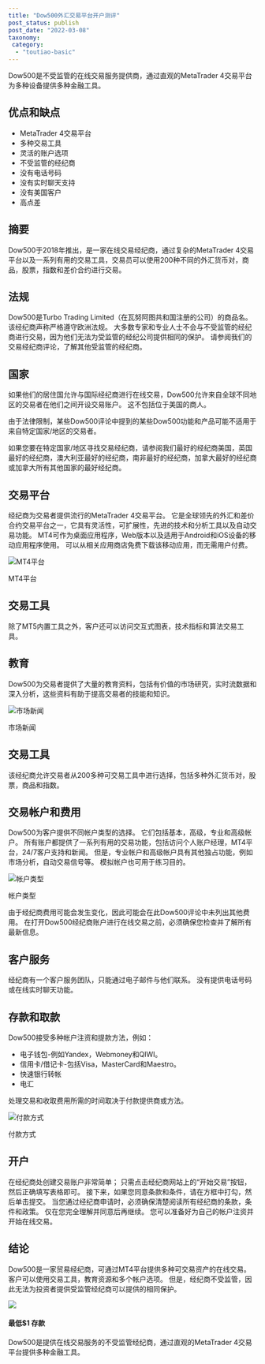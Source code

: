 ```yaml
---
title: "Dow500外汇交易平台开户测评"
post_status: publish
post_date: "2022-03-08"
taxonomy:
 category: 
  - "toutiao-basic"
---
```


Dow500是不受监管的在线交易服务提供商，通过直观的MetaTrader 4交易平台为多种设备提供多种金融工具。

## 优点和缺点
- MetaTrader 4交易平台
- 多种交易工具
- 灵活的账户选项
- 不受监管的经纪商
- 没有电话号码
- 没有实时聊天支持
- 没有美国客户
- 高点差


## 摘要

Dow500于2018年推出，是一家在线交易经纪商，通过复杂的MetaTrader 4交易平台以及一系列有用的交易工具，交易员可以使用200种不同的外汇货币对，商品，股票，指数和差价合约进行交易。

## 法规

Dow500是Turbo Trading Limited（在瓦努阿图共和国注册的公司）的商品名。 该经纪商声称严格遵守欧洲法规。 大多数专家和专业人士不会与不受监管的经纪商进行交易，因为他们无法为受监管的经纪公司提供相同的保护。 请参阅我们的交易经纪商评论，了解其他受监管的经纪商。

## 国家

如果他们的居住国允许与国际经纪商进行在线交易，Dow500允许来自全球不同地区的交易者在他们之间开设交易账户。 这不包括位于美国的商人。

由于法律限制，某些Dow500评论中提到的某些Dow500功能和产品可能不适用于来自特定国家/地区的交易者。

如果您要在特定国家/地区寻找交易经纪商，请参阅我们最好的经纪商美国，英国最好的经纪商，澳大利亚最好的经纪商，南非最好的经纪商，加拿大最好的经纪商或加拿大所有其他国家的最好经纪商。

## 交易平台

经纪商为交易者提供流行的MetaTrader 4交易平台。 它是全球领先的外汇和差价合约交易平台之一，它具有灵活性，可扩展性，先进的技术和分析工具以及自动交易功能。 MT4可作为桌面应用程序，Web版本以及适用于Android和iOS设备的移动应用程序使用。 可以从相关应用商店免费下载该移动应用，而无需用户付费。

![MT4平台](https://cdn.fendou.la/funstoutiao/2020/11/Dow500-Review-MT4-Platform-1024x441.jpg "MT4平台")

MT4平台

## 交易工具

除了MT5内置工具之外，客户还可以访问交互式图表，技术指标和算法交易工具。

## 教育

Dow500为交易者提供了大量的教育资料，包括有价值的市场研究，实时流数据和深入分析，这些资料有助于提高交易者的技能和知识。

![市场新闻](https://cdn.fendou.la/funstoutiao/2020/11/Dow500-Review-Market-News.png "市场新闻")

市场新闻

## 交易工具

该经纪商允许交易者从200多种可交易工具中进行选择，包括多种外汇货币对，股票，商品和指数。

## 交易帐户和费用

Dow500为客户提供不同帐户类型的选择。 它们包括基本，高级，专业和高级帐户。 所有账户都提供了一系列有用的交易功能，包括访问个人账户经理，MT4平台，24/7客户支持和新闻。 但是，专业帐户和高级帐户具有其他独占功能，例如市场分析，自动交易信号等。 模拟帐户也可用于练习目的。

![帐户类型](https://cdn.fendou.la/funstoutiao/2020/11/Dow500-Review-Account-Types.png "帐户类型")

帐户类型

由于经纪商费用可能会发生变化，因此可能会在此Dow500评论中未列出其他费用。 在打开Dow500经纪商账户进行在线交易之前，必须确保您检查并了解所有最新信息。

## 客户服务

经纪商有一个客户服务团队，只能通过电子邮件与他们联系。 没有提供电话号码或在线实时聊天功能。

## 存款和取款

Dow500接受多种帐户注资和提款方法，例如：
- 电子钱包-例如Yandex，Webmoney和QIWI。
- 信用卡/借记卡-包括Visa，MasterCard和Maestro。
- 快速银行转帐
- 电汇

处理交易和收取费用所需的时间取决于付款提供商或方法。

![付款方式](https://cdn.fendou.la/funstoutiao/2020/11/Dow500-Review-Payment-Methods.png "付款方式")

付款方式

## 开户

在经纪商处创建交易账户非常简单； 只需点击经纪商网站上的“开始交易”按钮，然后正确填写表格即可。 接下来，如果您同意条款和条件，请在方框中打勾，然后单击提交。 当您通过经纪商申请时，必须确保清楚阅读所有经纪商的条款，条件和政策。 仅在您完全理解并同意后再继续。 您可以准备好为自己的帐户注资并开始在线交易。

## 结论

Dow500是一家贸易经纪商，可通过MT4平台提供多种可交易资产的在线交易。 客户可以使用交易工具，教育资源和多个帐户选项。 但是，经纪商不受监管，因此无法为投资者提供受监管经纪商可以提供的相同保护。

![](https://cdn.fendou.la/funstoutiao/2020/11/Dow500-Logo.png)

#### 最低$1 存款

Dow500是提供在线交易服务的不受监管经纪商，通过直观的MetaTrader 4交易平台提供多种金融工具。
